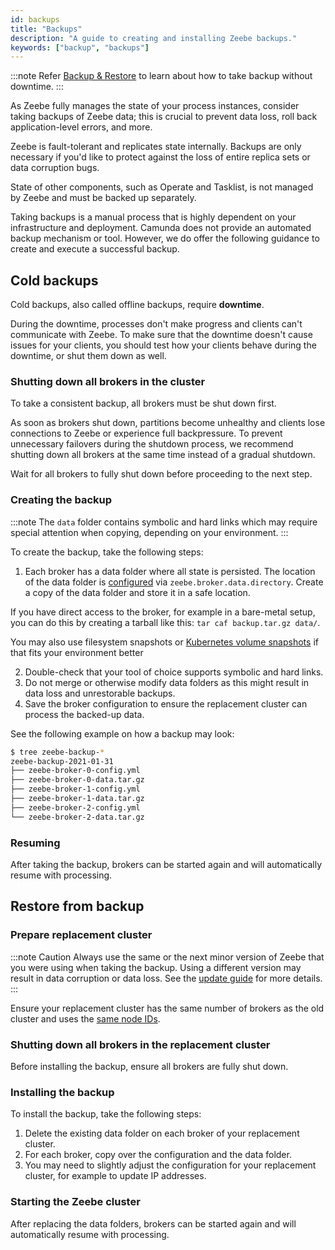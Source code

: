 ```yaml
---
id: backups
title: "Backups"
description: "A guide to creating and installing Zeebe backups."
keywords: ["backup", "backups"]
---
```


:::note
Refer [Backup & Restore](/self-managed/backup-restore/backup-and-restore.md) to learn about how to take backup without downtime.
:::

As Zeebe fully manages the state of your process instances, consider taking backups of Zeebe data; this is crucial to prevent data loss, roll back application-level errors, and more.

Zeebe is fault-tolerant and replicates state internally. Backups are only necessary if you'd like to protect against the loss of entire replica sets or data corruption bugs.

State of other components, such as Operate and Tasklist, is not managed by Zeebe and must be backed up separately.

Taking backups is a manual process that is highly dependent on your infrastructure and deployment. Camunda does not provide an automated backup mechanism or tool. However, we do offer the following guidance to create and execute a successful backup.

## Cold backups

Cold backups, also called offline backups, require **downtime**.

During the downtime, processes don't make progress and clients can't communicate with Zeebe.
To make sure that the downtime doesn't cause issues for your clients, you should test how your clients behave during the downtime, or shut them down as well.

### Shutting down all brokers in the cluster

To take a consistent backup, all brokers must be shut down first.

As soon as brokers shut down, partitions become unhealthy and clients lose connections to Zeebe or experience full backpressure.
To prevent unnecessary failovers during the shutdown process, we recommend shutting down all brokers at the same time instead of a gradual shutdown.

Wait for all brokers to fully shut down before proceeding to the next step.

### Creating the backup

:::note
The `data` folder contains symbolic and hard links which may require special attention when copying, depending on your environment.
:::

To create the backup, take the following steps:

1. Each broker has a data folder where all state is persisted. The location of the data folder is [configured](../configuration/configuration.md) via `zeebe.broker.data.directory`. Create a copy of the data folder and store it in a safe location.

If you have direct access to the broker, for example in a bare-metal setup, you can do this by creating a tarball like this: `tar caf backup.tar.gz data/`.

You may also use filesystem snapshots or [Kubernetes volume snapshots](https://kubernetes.io/docs/concepts/storage/volume-snapshots/) if that fits your environment better

2. Double-check that your tool of choice supports symbolic and hard links.
3. Do not merge or otherwise modify data folders as this might result in data loss and unrestorable backups.
4. Save the broker configuration to ensure the replacement cluster can process the backed-up data.

See the following example on how a backup may look:

```bash
$ tree zeebe-backup-*
zeebe-backup-2021-01-31
├── zeebe-broker-0-config.yml
├── zeebe-broker-0-data.tar.gz
├── zeebe-broker-1-config.yml
├── zeebe-broker-1-data.tar.gz
├── zeebe-broker-2-config.yml
└── zeebe-broker-2-data.tar.gz
```

### Resuming

After taking the backup, brokers can be started again and will automatically resume with processing.

## Restore from backup

### Prepare replacement cluster

:::note Caution
Always use the same or the next minor version of Zeebe that you were using when taking the backup.
Using a different version may result in data corruption or data loss.
See the [update guide](/guides/update-guide/introduction.md) for more details.
:::

Ensure your replacement cluster has the same number of brokers as the old cluster and uses the [same node IDs](setting-up-a-cluster.md#configuration).

### Shutting down all brokers in the replacement cluster

Before installing the backup, ensure all brokers are fully shut down.

### Installing the backup

To install the backup, take the following steps:

1. Delete the existing data folder on each broker of your replacement cluster.
2. For each broker, copy over the configuration and the data folder.
3. You may need to slightly adjust the configuration for your replacement cluster, for example to update IP addresses.

### Starting the Zeebe cluster

After replacing the data folders, brokers can be started again and will automatically resume with processing.
